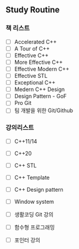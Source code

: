## Study Routine
### 책 리스트
- [ ] Accelerated C++
- [ ] A Tour of C++
- [ ] Effective C++
- [ ] More Effective C++
- [ ] Effective Modern C++
- [ ] Effective STL
- [ ] Exceptional C++
- [ ] Medern C++ Design
- [ ] Design Pattern - GoF
- [ ] Pro Git
- [ ] 팀 개발을 위한 Git/Github

### 강의리스트
- [ ] C++11/14
- [ ] C++20
- [ ] C++ STL
- [ ] C++ Template
- [ ] C++ Design pattern
- [ ] Window system
- [ ] 생활코딩 Git 강의
- [ ] 함수형 프로그래밍
- [ ] 포인터 강의

